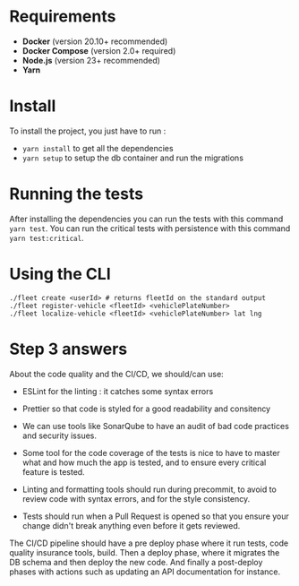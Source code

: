 # Requirements

- **Docker** (version 20.10+ recommended)
- **Docker Compose** (version 2.0+ required)
- **Node.js** (version 23+ recommended)
- **Yarn**

# Install

To install the project, you just have to run :

- `yarn install` to get all the dependencies
- `yarn setup` to setup the db container and run the migrations

# Running the tests

After installing the dependencies you can run the tests with this command `yarn test`.
You can run the critical tests with persistence with this command `yarn test:critical`.

# Using the CLI

```
./fleet create <userId> # returns fleetId on the standard output
./fleet register-vehicle <fleetId> <vehiclePlateNumber>
./fleet localize-vehicle <fleetId> <vehiclePlateNumber> lat lng
```

# Step 3 answers

About the code quality and the CI/CD, we should/can use:

- ESLint for the linting : it catches some syntax errors
- Prettier so that code is styled for a good readability and consitency

- We can use tools like SonarQube to have an audit of bad code practices and security issues.

- Some tool for the code coverage of the tests is nice to have to master what and how much the app is tested, and to ensure every critical feature is tested.

- Linting and formatting tools should run during precommit, to avoid to review code with syntax errors, and for the style consistency.

- Tests should run when a Pull Request is opened so that you ensure your change didn't break anything even before it gets reviewed.

The CI/CD pipeline should have a pre deploy phase where it run tests, code quality insurance tools, build.
Then a deploy phase, where it migrates the DB schema and then deploy the new code.
And finally a post-deploy phases with actions such as updating an API documentation for instance.
